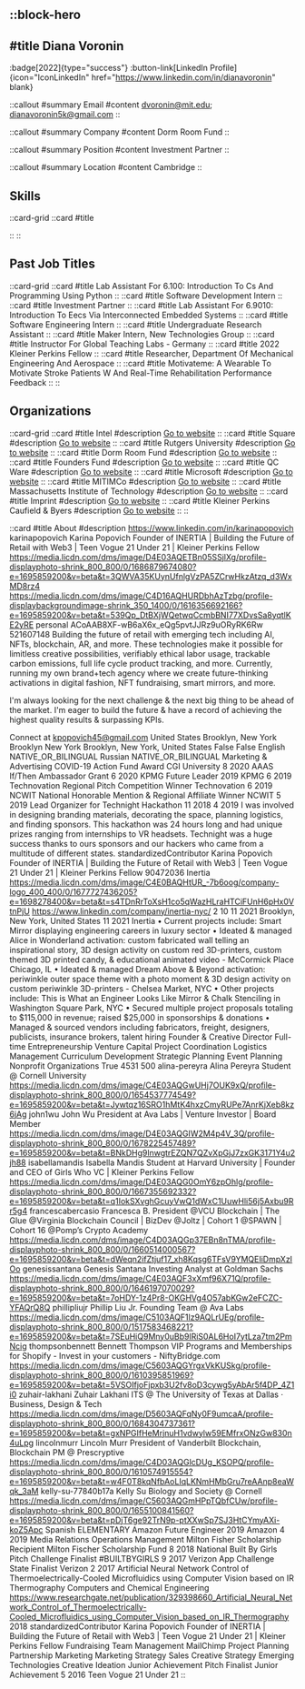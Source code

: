 ::block-hero
---
#title
Diana Voronin
---

:badge[2022]{type="success"}
:button-link[LinkedIn Profile]{icon="IconLinkedIn" href="https://www.linkedin.com/in/dianavoronin" blank}

::callout
#summary
Email
#content
dvoronin@mit.edu; dianavoronin5k@gmail.com
::

::callout
#summary
Company
#content
Dorm Room Fund
::

::callout
#summary
Position
#content
Investment Partner
::

::callout
#summary
Location
#content
Cambridge
::

## Skills
::card-grid
::card
#title

::
::

## Past Job Titles
::card-grid
::card
#title
Lab Assistant For 6.100: Introduction To Cs And Programming Using Python
::
::card
#title
Software Development Intern
::
::card
#title
Investment Partner
::
::card
#title
Lab Assistant For 6.9010: Introduction To Eecs Via Interconnected Embedded Systems
::
::card
#title
Software Engineering Intern
::
::card
#title
Undergraduate Research Assistant
::
::card
#title
Maker Intern, New Technologies Group
::
::card
#title
Instructor For Global Teaching Labs - Germany
::
::card
#title
2022 Kleiner Perkins Fellow
::
::card
#title
Researcher, Department Of Mechanical Engineering And Aerospace
::
::card
#title
Motivateme: A Wearable To Motivate Stroke Patients W And Real-Time Rehabilitation Performance Feedback
::
::

## Organizations
::card-grid
::card
#title
Intel
#description
[Go to website](intel.com)
::
::card
#title
Square
#description
[Go to website](squareup.com)
::
::card
#title
Rutgers University
#description
[Go to website](rutgers.edu)
::
::card
#title
Dorm Room Fund
#description
[Go to website](dormroomfund.com)
::
::card
#title
Founders Fund
#description
[Go to website](foundersfund.com)
::
::card
#title
QC Ware
#description
[Go to website](qcware.com)
::
::card
#title
Microsoft
#description
[Go to website](microsoft.com)
::
::card
#title
MITIMCo
#description
[Go to website](mitimco.org)
::
::card
#title
Massachusetts Institute of Technology
#description
[Go to website](mit.edu)
::
::card
#title
Imprint
#description
[Go to website](imprint.co)
::
::card
#title
Kleiner Perkins Caufield & Byers
#description
[Go to website](kpcb.com)
::
::

::card
#title
About
#description
https://www.linkedin.com/in/karinapopovich karinapopovich Karina Popovich Founder of INERTIA | Building the Future of Retail with Web3 | Teen Vogue 21 Under 21 | Kleiner Perkins Fellow https://media.licdn.com/dms/image/D4E03AQETBn05SSjlXg/profile-displayphoto-shrink_800_800/0/1686879674080?e=1695859200&v=beta&t=3QWVA35KUynUfnlgVzPA5ZCrwHkzAtzq_d3WxMD8rz4 https://media.licdn.com/dms/image/C4D16AQHURDbhAzTzbg/profile-displaybackgroundimage-shrink_350_1400/0/1616356692166?e=1695859200&v=beta&t=539Qp_DtBXjWQetwqCcmbBNI77XDvsSa8yqtlKE2yRE personal ACoAAB8XF-wB6aX6x_eQg5pvtJJRz9uORyRK6Rw 521607148 Building the future of retail with emerging tech including AI, NFTs, blockchain, AR, and more. These technologies make it possible for limitless creative possibilities, verifiably ethical labor usage, trackable carbon emissions, full life cycle product tracking, and more. Currently, running my own brand+tech agency where we create future-thinking activations in digital fashion, NFT fundraising, smart mirrors, and more. 

I'm always looking for the next challenge & the next big thing to be ahead of the market. I'm eager to build the future & have a record of achieving the highest quality results & surpassing KPIs.

Connect at kpopovich45@gmail.com United States Brooklyn, New York Brooklyn New York Brooklyn, New York, United States False False English NATIVE_OR_BILINGUAL Russian NATIVE_OR_BILINGUAL Marketing & Advertising COVID-19 Action Fund Award CGI University 8 2020 AAAS If/Then Ambassador Grant 6 2020 KPMG Future Leader 2019 KPMG 6 2019 Technovation Regional Pitch Competition Winner Technovation 6 2019 NCWIT National Honorable Mention & Regional Affiliate Winner NCWIT 5 2019 Lead Organizer for Technight Hackathon 11 2018 4 2019 I was involved in designing branding materials, decorating the space, planning logistics, and finding sponsors. This hackathon was 24 hours long and had unique prizes ranging from internships to VR headsets. Technight was a huge success thanks to ours sponsors and our hackers who came from a multitude of different states. standardizedContributor Karina Popovich Founder of INERTIA | Building the Future of Retail with Web3 | Teen Vogue 21 Under 21 | Kleiner Perkins Fellow 90472036 Inertia https://media.licdn.com/dms/image/C4E0BAQHtUR_-7b6oog/company-logo_400_400/0/1677727436205?e=1698278400&v=beta&t=s4TDnRrToXsH1co5qWazHLraHTCiFUnH6pHx0VtnPjU https://www.linkedin.com/company/inertia-nyc/ 2 10 11 2021 Brooklyn, New York, United States 11 2021 Inertia • Current projects include: Smart Mirror displaying engineering careers in luxury sector
• Ideated & managed Alice in Wonderland activation: custom fabricated wall telling an inspirational story, 3D design activity on custom red 3D-printers, custom themed 3D printed candy, & educational animated video - McCormick Place Chicago, IL
• Ideated & managed Dream Above & Beyond activation: periwinkle outer space theme with a photo moment & 3D design activity on custom periwinkle 3D-printers - Chelsea Market, NYC
• Other projects include: This is What an Engineer Looks Like Mirror & Chalk Stenciling in Washington Square Park, NYC
• Secured multiple project proposals totaling to $115,000 in revenue; raised $25,000 in sponsorships & donations
• Managed & sourced vendors including fabricators, freight, designers, publicists, insurance brokers, talent hiring Founder & Creative Director Full-time Entrepreneurship Venture Capital Project Coordination Logistics Management Curriculum Development Strategic Planning Event Planning Nonprofit Organizations True 4531 500 alina-pereyra Alina Pereyra Student @ Cornell University https://media.licdn.com/dms/image/C4E03AQGwUHj7OUK9xQ/profile-displayphoto-shrink_800_800/0/1654537774549?e=1695859200&v=beta&t=Jywtqz16SRO1hMtK4hxzCmyRUPe7AnrKjXeb8kz6jAg john1wu John Wu President at Ava Labs | Venture Investor | Board Member https://media.licdn.com/dms/image/D4E03AQGIW2M4p4V_3Q/profile-displayphoto-shrink_800_800/0/1678225457489?e=1695859200&v=beta&t=BNkDHg9lnwgtrEZQN7QZvXpGjJ7zxGK3171Y4u2jh88 isabellamandis Isabella Mandis Student at Harvard University | Founder and CEO of Girls Who VC | Kleiner Perkins Fellow https://media.licdn.com/dms/image/D4E03AQG0OmY6zpOhlg/profile-displayphoto-shrink_800_800/0/1667355692332?e=1695859200&v=beta&t=q1IokSXvghGcuyVwQ1dWxC1UuwHli56j5Axbu9Rr5g4 francescabercasio Francesca B. President @VCU Blockchain | The Glue @Virginia Blockchain Council | BizDev @Joltz | Cohort 1 @SPAWN | Cohort 16 @Pomp’s Crypto Academy https://media.licdn.com/dms/image/C4D03AQGp37EBn8nTMA/profile-displayphoto-shrink_800_800/0/1660514000567?e=1695859200&v=beta&t=dWeqn2ifZtjuf17_xh8Kqsg6TFsV9YMQEIiDmpXzIOo genesissantana Genesis Santana Investing Analyst at Goldman Sachs https://media.licdn.com/dms/image/C4E03AQF3xXmf96X71Q/profile-displayphoto-shrink_800_800/0/1646197070029?e=1695859200&v=beta&t=7oHDY-1z4Pr8-OKGHVg4O57abKGw2eFCZC-YFAQrQ8Q phillipliujr Phillip Liu Jr. Founding Team @ Ava Labs https://media.licdn.com/dms/image/C5103AQF1lz9AQLrUEg/profile-displayphoto-shrink_800_800/0/1517583468221?e=1695859200&v=beta&t=7SEuHiQ9Mny0uBb9lRiS0AL6HoI7ytLza7tm2PmNcig thompsonbennett Bennett Thompson VIP Programs and Memberships for Shopify - Invest in your customers - NiftyBridge.com https://media.licdn.com/dms/image/C5603AQGYrgxVkKUSkg/profile-displayphoto-shrink_800_800/0/1610395851969?e=1695859200&v=beta&t=5VSOIfjoFjpxb3U2fv8oD3cywg5yAbAr5f4DP_4Z1i0 zuhair-lakhani Zuhair Lakhani ITS @ The University of Texas at Dallas · Business, Design & Tech https://media.licdn.com/dms/image/D5603AQFqNy0F9umcaA/profile-displayphoto-shrink_800_800/0/1684304737361?e=1695859200&v=beta&t=gxNPGIfHeMrjnuH1vdwylw59EMfrxONzGw830n4uLpg lincolnmurr Lincoln Murr President of Vanderbilt Blockchain, Blockchain PM @ Prescryptive https://media.licdn.com/dms/image/C4D03AQGlcDUg_KSOPQ/profile-displayphoto-shrink_800_800/0/1610574915554?e=1695859200&v=beta&t=w4F0T8kqNfbAoLIqLKNmHMbGru7reAAnp8eaWqk_3aM kelly-su-77840b17a Kelly Su Biology and Society @ Cornell https://media.licdn.com/dms/image/C5603AQGmHPpTQbfCUw/profile-displayphoto-shrink_800_800/0/1655100841560?e=1695859200&v=beta&t=pDjT6ge92TrN9p-ptXXwSp7SJ3HtCYmyAXi-koZ5Apc Spanish ELEMENTARY Amazon Future Engineer 2019 Amazon 4 2019 Media Relations Operations Management Milton Fisher Scholarship Recipient Milton Fischer Scholarship Fund 8 2018 National Built By Girls Pitch Challenge Finalist #BUILTBYGIRLS 9 2017 Verizon App Challenge State Finalist Verizon 2 2017 Artificial Neural Network Control of Thermoelectrically-Cooled Microfluidics using Computer Vision based on IR Thermography Computers and Chemical Engineering https://www.researchgate.net/publication/329398660_Artificial_Neural_Network_Control_of_Thermoelectrically-Cooled_Microfluidics_using_Computer_Vision_based_on_IR_Thermography 2018 standardizedContributor Karina Popovich Founder of INERTIA | Building the Future of Retail with Web3 | Teen Vogue 21 Under 21 | Kleiner Perkins Fellow Fundraising Team Management MailChimp Project Planning Partnership Marketing Marketing Strategy Sales Creative Strategy Emerging Technologies Creative Ideation Junior Achievement Pitch Finalist Junior Achievement 5 2016 Teen Vogue 21 Under 21
::
